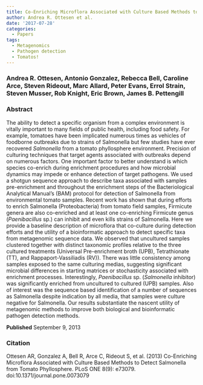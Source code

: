 ```yaml
---
title: Co-Enriching Microflora Associated with Culture Based Methods to Detect Salmonella from Tomato Phyllosphere
author: Andrea R. Ottesen et al.
date: '2017-07-28'
categories:
  - Papers
tags:
  - Metagenomics
  - Pathogen detection
  - Tomatos!
---
```


### Andrea R. Ottesen, Antonio Gonzalez, Rebecca Bell, Caroline Arce, Steven Rideout, Marc Allard, Peter Evans, Errol Strain, Steven Musser, Rob Knight, Eric Brown, James B. Pettengill

### Abstract
The ability to detect a specific organism from a complex environment is vitally important to many fields of public health, including food safety. For example, tomatoes have been implicated numerous times as vehicles of foodborne outbreaks due to strains of Salmonella but few studies have ever recovered *Salmonella* from a tomato phyllosphere environment. Precision of culturing techniques that target agents associated with outbreaks depend on numerous factors. One important factor to better understand is which species co-enrich during enrichment procedures and how microbial dynamics may impede or enhance detection of target pathogens. We used a shotgun sequence approach to describe taxa associated with samples pre-enrichment and throughout the enrichment steps of the Bacteriological Analytical Manual’s (BAM) protocol for detection of Salmonella from environmental tomato samples. Recent work has shown that during efforts to enrich Salmonella (Proteobacteria) from tomato field samples, Firmicute genera are also co-enriched and at least one co-enriching Firmicute genus (*Paenibacillus* sp.) can inhibit and even kills strains of Salmonella. Here we provide a baseline description of microflora that co-culture during detection efforts and the utility of a bioinformatic approach to detect specific taxa from metagenomic sequence data. We observed that uncultured samples clustered together with distinct taxonomic profiles relative to the three cultured treatments (Universal Pre-enrichment broth (UPB), Tetrathionate (TT), and Rappaport-Vassiliadis (RV)). There was little consistency among samples exposed to the same culturing medias, suggesting significant microbial differences in starting matrices or stochasticity associated with enrichment processes. Interestingly, *Paenibacillus* sp. (*Salmonella* inhibitor) was significantly enriched from uncultured to cultured (UPB) samples. Also of interest was the sequence based identification of a number of sequences as Salmonella despite indication by all media, that samples were culture negative for Salmonella. Our results substantiate the nascent utility of metagenomic methods to improve both biological and bioinformatic pathogen detection methods.

**Published** September 9, 2013

### Citation
Ottesen AR, Gonzalez A, Bell R, Arce C, Rideout S, et al. (2013) Co-Enriching Microflora Associated with Culture Based Methods to Detect Salmonella from Tomato Phyllosphere. PLoS ONE 8(9): e73079. doi:10.1371/journal.pone.0073079

